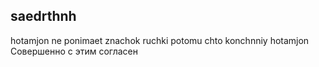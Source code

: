 ## saedrthnh
hotamjon ne ponimaet znachok ruchki potomu chto konchnniy
hotamjon
Совершенно с этим согласен
